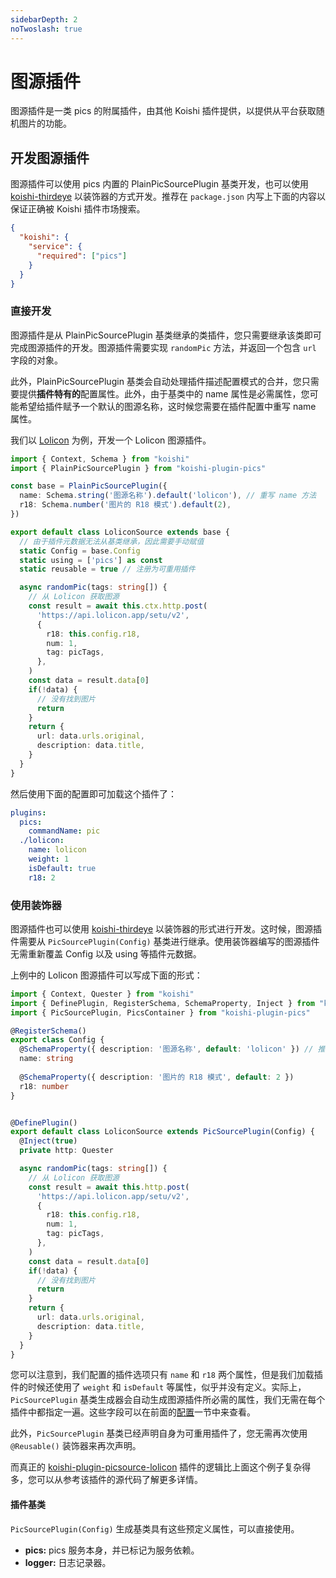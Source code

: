 ```yaml
---
sidebarDepth: 2
noTwoslash: true
---
```


# 图源插件

图源插件是一类 pics 的附属插件，由其他 Koishi 插件提供，以提供从平台获取随机图片的功能。



## 开发图源插件

图源插件可以使用 pics 内置的 PlainPicSourcePlugin 基类开发，也可以使用 [koishi-thirdeye](../decorator/thirdeye.md) 以装饰器的方式开发。推荐在 `package.json` 内写上下面的内容以保证正确被 Koishi 插件市场搜索。

```json
{
  "koishi": {
    "service": {
      "required": ["pics"]
    }
  }
}
```

### 直接开发

图源插件是从 PlainPicSourcePlugin 基类继承的类插件，您只需要继承该类即可完成图源插件的开发。图源插件需要实现 `randomPic` 方法，并返回一个包含 `url` 字段的对象。

此外，PlainPicSourcePlugin 基类会自动处理插件描述配置模式的合并，您只需要提供**插件特有的**配置属性。此外，由于基类中的 name 属性是必需属性，您可能希望给插件赋予一个默认的图源名称，这时候您需要在插件配置中重写 name 属性。

我们以 [Lolicon](https://api.lolicon.app/) 为例，开发一个 Lolicon 图源插件。


```ts title=lolicon.ts
import { Context, Schema } from "koishi"
import { PlainPicSourcePlugin } from "koishi-plugin-pics"

const base = PlainPicSourcePlugin({
  name: Schema.string('图源名称').default('lolicon'), // 重写 name 方法
  r18: Schema.number('图片的 R18 模式').default(2),
})

export default class LoliconSource extends base {
  // 由于插件元数据无法从基类继承，因此需要手动赋值
  static Config = base.Config
  static using = ['pics'] as const
  static reusable = true // 注册为可重用插件

  async randomPic(tags: string[]) {
    // 从 Lolicon 获取图源
    const result = await this.ctx.http.post(
      'https://api.lolicon.app/setu/v2',
      {
        r18: this.config.r18,
        num: 1,
        tag: picTags,
      },
    )
    const data = result.data[0]
    if(!data) {
      // 没有找到图片
      return
    }
    return {
      url: data.urls.original,
      description: data.title,
    }
  }
}
```


然后使用下面的配置即可加载这个插件了：

```yaml title=koishi.yml
plugins:
  pics:
    commandName: pic
  ./lolicon:
    name: lolicon
    weight: 1
    isDefault: true
    r18: 2
```

### 使用装饰器

图源插件也可以使用 [koishi-thirdeye](../decorator/thirdeye.md) 以装饰器的形式进行开发。这时候，图源插件需要从 `PicSourcePlugin(Config)` 基类进行继承。使用装饰器编写的图源插件无需重新覆盖 Config 以及 using 等插件元数据。

上例中的 Lolicon 图源插件可以写成下面的形式：

```ts title=lolicon.ts
import { Context, Quester } from "koishi"
import { DefinePlugin, RegisterSchema, SchemaProperty, Inject } from "koishi-thirdeye"
import { PicSourcePlugin, PicsContainer } from "koishi-plugin-pics"

@RegisterSchema()
export class Config {
  @SchemaProperty({ description: '图源名称', default: 'lolicon' }) // 推荐覆盖该属性以提供默认值
  name: string
  
  @SchemaProperty({ description: '图片的 R18 模式', default: 2 })
  r18: number
}


@DefinePlugin()
export default class LoliconSource extends PicSourcePlugin(Config) {
  @Inject(true)
  private http: Quester

  async randomPic(tags: string[]) {
    // 从 Lolicon 获取图源
    const result = await this.http.post(
      'https://api.lolicon.app/setu/v2',
      {
        r18: this.config.r18,
        num: 1,
        tag: picTags,
      },
    )
    const data = result.data[0]
    if(!data) {
      // 没有找到图片
      return
    }
    return {
      url: data.urls.original,
      description: data.title,
    }
  }
}
```

您可以注意到，我们配置的插件选项只有 `name` 和 `r18` 两个属性，但是我们加载插件的时候还使用了 `weight` 和 `isDefault` 等属性，似乎并没有定义。实际上，`PicSourcePlugin` 基类生成器会自动生成图源插件所必需的属性，我们无需在每个插件中都指定一遍。这些字段可以在前面的[配置](./configuration.md#图源插件共同配置)一节中来查看。

此外，`PicSourcePlugin` 基类已经声明自身为可重用插件了，您无需再次使用 `@Reusable()` 装饰器来再次声明。

而真正的 [koishi-plugin-picsource-lolicon](https://npmjs.com/package/koishi-plugin-picsource-lolicon) 插件的逻辑比上面这个例子复杂得多，您可以从参考该插件的源代码了解更多详情。

#### 插件基类

`PicSourcePlugin(Config)` 生成基类具有这些预定义属性，可以直接使用。

- **pics:** pics 服务本身，并已标记为服务依赖。
- **logger:** 日志记录器。
